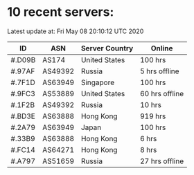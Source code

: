 # 10 recent servers:

Latest update at: Fri May 08 20:10:12 UTC 2020

| ID | ASN | Server Country | Online |
| -- | --- | -------------- | ------ |
| #.D09B | AS174 | United States | 100 hrs |
| #.97AF | AS49392 | Russia | 5 hrs offline |
| #.7F1D | AS63949 | Singapore | 100 hrs |
| #.9FC3 | AS53889 | United States | 60 hrs offline |
| #.1F2B | AS49392 | Russia | 10 hrs |
| #.BD3E | AS63888 | Hong Kong | 919 hrs |
| #.2A79 | AS63949 | Japan | 100 hrs |
| #.33B9 | AS63888 | Hong Kong | 6 hrs |
| #.FC14 | AS64271 | Hong Kong | 8 hrs |
| #.A797 | AS51659 | Russia | 27 hrs offline |

